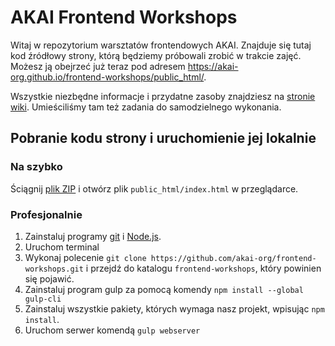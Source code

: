 # AKAI Frontend Workshops

Witaj w repozytorium warsztatów frontendowych AKAI.
Znajduje się tutaj kod źródłowy strony, którą będziemy próbowali zrobić w trakcie zajęć.
Możesz ją obejrzeć już teraz pod adresem https://akai-org.github.io/frontend-workshops/public_html/.

Wszystkie niezbędne informacje i przydatne zasoby znajdziesz na [stronie wiki](https://github.com/akai-org/frontend-workshops/wiki).
Umieściliśmy tam też zadania do samodzielnego wykonania.

## Pobranie kodu strony i uruchomienie jej lokalnie

### Na szybko
Ściągnij [plik ZIP](https://github.com/akai-org/frontend-workshops/archive/master.zip)
i otwórz plik `public_html/index.html` w przeglądarce.

### Profesjonalnie

1. Zainstaluj programy [git](https://git-scm.com/downloads) i [Node.js](https://nodejs.org/en/download/).
2. Uruchom terminal
3. Wykonaj polecenie `git clone https://github.com/akai-org/frontend-workshops.git` i przejdź do katalogu `frontend-workshops`, który powinien się pojawić.
4. Zainstaluj program gulp za pomocą komendy `npm install --global gulp-cli`
5. Zainstaluj wszystkie pakiety, których wymaga nasz projekt, wpisując `npm install`.
6. Uruchom serwer komendą `gulp webserver`

